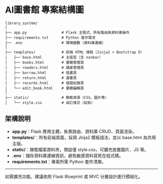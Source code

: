 # AI圖書館 專案結構圖

```
library_system/
│
├── app.py                # Flask 主程式，所有路由與資料庫操作
├── requirements.txt      # Python 套件需求
├── .env                  # 環境變數（資料庫連線）
│
├── templates/            # 前端 HTML 樣板（Jinja2 + Bootstrap 5）
│   ├── base.html         # 主版型（含 navbar）
│   ├── books.html        # 書籍管理頁
│   ├── readers.html      # 讀者管理頁
│   ├── borrow.html       # 借書頁
│   ├── return.html       # 還書頁
│   ├── records.html      # 借閱紀錄頁
│   └── edit_book.html    # 書籍編輯頁
│
├── static/               # 靜態資源（CSS、圖片等）
│   └── style.css         # 自訂樣式（如有）
```

## 架構說明
- **app.py**：Flask 應用主體，負責路由、資料庫 CRUD、頁面渲染。
- **templates/**：所有前端頁面，採用 Jinja2 模板語法，並以 base.html 為共用主版。
- **static/**：靜態檔案資料夾，預設僅 style.css，可擴充放置圖片、JS 等。
- **.env**：儲存資料庫連線資訊，避免敏感資料寫死在程式碼。
- **requirements.txt**：專案所需 Python 套件清單。

---
如需擴充功能，建議依照 Flask Blueprint 或 MVC 分層設計進行模組化。
